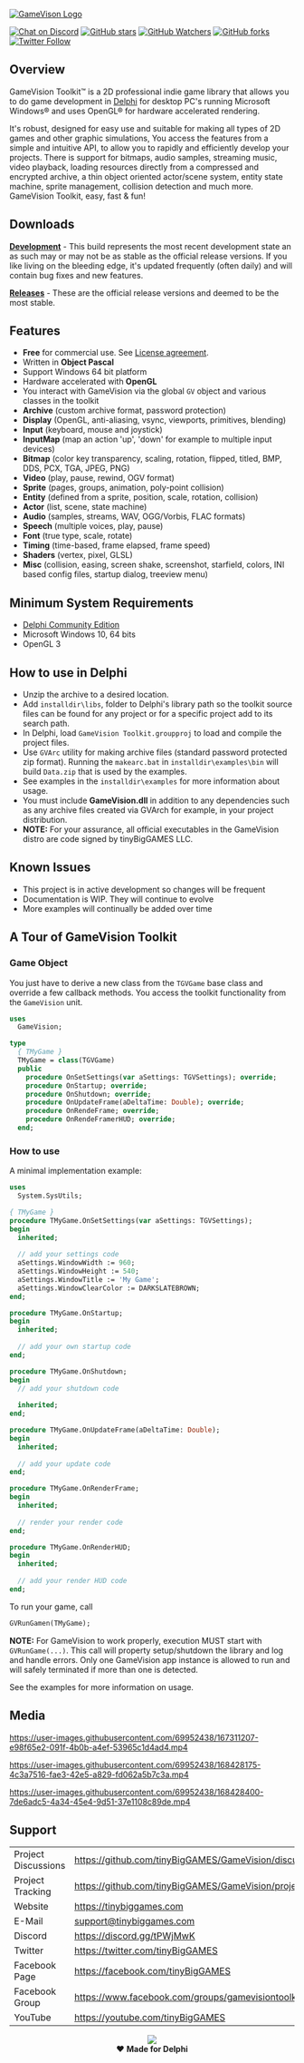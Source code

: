 <a href="https://tinybiggames.com" target="_blank">![GameVison Logo](media/logo.png)</a>

[![Chat on Discord](https://img.shields.io/discord/754884471324672040.svg?logo=discord)](https://discord.gg/tPWjMwK) [![GitHub stars](https://img.shields.io/github/stars/tinyBigGAMES/GameVision?style=social)](https://github.com/tinyBigGAMES/GameVision/stargazers) [![GitHub Watchers](https://img.shields.io/github/watchers/tinyBigGAMES/GameVision?style=social)](https://github.com/tinyBigGAMES/GameVision/network/members) [![GitHub forks](https://img.shields.io/github/forks/tinyBigGAMES/GameVision?style=social)](https://github.com/tinyBigGAMES/GameVision/network/members)
[![Twitter Follow](https://img.shields.io/twitter/follow/tinyBigGAMES?style=social)](https://twitter.com/tinyBigGAMES)

## Overview
GameVision Toolkit&trade; is a 2D professional indie game library that allows you to do game development in <a href="https://www.embarcadero.com/products/delphi" target="_blank">Delphi</a> for desktop PC's running Microsoft Windows® and uses OpenGL® for hardware accelerated rendering.

It's robust, designed for easy use and suitable for making all types of 2D games and other graphic simulations, You access the features from a simple and intuitive API, to allow you to rapidly and efficiently develop your projects. There is support for bitmaps, audio samples, streaming music, video playback, loading resources directly from a compressed and encrypted archive, a thin object oriented actor/scene system, entity state machine, sprite management, collision detection and much more. GameVision Toolkit, easy, fast & fun!

## Downloads
<a href="https://github.com/tinyBigGAMES/GameVision/archive/refs/heads/main.zip" target="_blank">**Development**</a> - This build represents the most recent development state an as such may or may not be as stable as the official release versions. If you like living on the bleeding edge, it's updated frequently (often daily) and will contain bug fixes and new features.

<a href="https://github.com/tinyBigGAMES/GameVision/releases" target="_blank">**Releases**</a> - These are the official release versions and deemed to be the most stable.

## Features
- **Free** for commercial use. See <a href="https://github.com/tinyBigGAMES/GameVision/blob/main/LICENSE" target="_blank">License agreement</a>.
- Written in **Object Pascal**
- Support Windows 64 bit platform
- Hardware accelerated with **OpenGL**
- You interact with GameVision via the global `GV` object and various classes in the toolkit
- **Archive** (custom archive format, password protection)
- **Display** (OpenGL, anti-aliasing, vsync, viewports, primitives, blending)
- **Input** (keyboard, mouse and joystick)
- **InputMap** (map an action 'up', 'down' for example to multiple input devices)
- **Bitmap** (color key transparency, scaling, rotation, flipped, titled,  BMP, DDS, PCX, TGA, JPEG, PNG)
- **Video** (play, pause, rewind, OGV format)
- **Sprite** (pages, groups, animation, poly-point collision)
- **Entity** (defined from a sprite, position, scale, rotation, collision)
- **Actor** (list, scene, state machine)
- **Audio** (samples, streams, WAV, OGG/Vorbis, FLAC formats)
- **Speech** (multiple voices, play, pause)
- **Font** (true type, scale, rotate)
- **Timing** (time-based, frame elapsed, frame speed)
- **Shaders** (vertex, pixel, GLSL)
- **Misc** (collision, easing, screen shake, screenshot, starfield, colors, INI based config files, startup dialog, treeview menu)

## Minimum System Requirements
- <a href="https://www.embarcadero.com/products/delphi/starter" target="_blank">Delphi Community Edition</a>
- Microsoft Windows 10, 64 bits
- OpenGL 3

## How to use in Delphi
- Unzip the archive to a desired location.
- Add `installdir\libs`, folder to Delphi's library path so the toolkit source files can be found for any project or for a specific project add to its search path.
- In Delphi, load `GameVision Toolkit.groupproj` to load and compile the project files.
- Use `GVArc` utility for making archive files (standard password protected zip format). Running the `makearc.bat` in `installdir\examples\bin` will build `Data.zip` that is used by the examples.
- See examples in the `installdir\examples` for more information about usage.
- You must include **GameVision.dll** in addition to any dependencies such as any archive files created via GVArch for example, in your project distribution.
- **NOTE:** For your assurance, all official executables in the GameVision distro are code signed by tinyBigGAMES LLC. 

## Known Issues
- This project is in active development so changes will be frequent 
- Documentation is WIP. They will continue to evolve
- More examples will continually be added over time

## A Tour of GameVision Toolkit
### Game Object
You just have to derive a new class from the `TGVGame` base class and override a few callback methods. You access the toolkit functionality from the `GameVision` unit.
```pascal
uses
  GameVision;

type
  { TMyGame }
  TMyGame = class(TGVGame)
  public
    procedure OnSetSettings(var aSettings: TGVSettings); override;
    procedure OnStartup; override;
    procedure OnShutdown; override;
    procedure OnUpdateFrame(aDeltaTime: Double); override;
    procedure OnRendeFrame; override;
    procedure OnRendeFramerHUD; override;
  end;
```
### How to use
A minimal implementation example:
```pascal
uses
  System.SysUtils;

{ TMyGame }
procedure TMyGame.OnSetSettings(var aSettings: TGVSettings);
begin
  inherited;
  
  // add your settings code  
  aSettings.WindowWidth := 960;
  aSettings.WindowHeight := 540;
  aSettings.WindowTitle := 'My Game';
  aSettings.WindowClearColor := DARKSLATEBROWN;  
end;

procedure TMyGame.OnStartup;
begin
  inherited;
  
  // add your own startup code
end;

procedure TMyGame.OnShutdown;
begin
  // add your shutdown code
  
  inherited;
end;

procedure TMyGame.OnUpdateFrame(aDeltaTime: Double);
begin
  inherited;
  
  // add your update code
end;

procedure TMyGame.OnRenderFrame;
begin
  inherited;
  
  // render your render code
end;

procedure TMyGame.OnRenderHUD;
begin
  inherited;
  
  // add your render HUD code 
end;
```
To run your game, call
```pascal
GVRunGamen(TMyGame);
```
**NOTE:** For GameVision to work properly, execution MUST start with `GVRunGame(...)`. This call will property setup/shutdown the library and log and handle errors. Only one GameVision app instance is allowed to run and will safely terminated if more than one is detected.

See the examples for more information on usage.

## Media

https://user-images.githubusercontent.com/69952438/167311207-e98f65e2-091f-4b0b-a4ef-53965c1d4ad4.mp4

https://user-images.githubusercontent.com/69952438/168428175-4c3a7516-fae3-42e5-a829-fd062a5b7c3a.mp4

https://user-images.githubusercontent.com/69952438/168428400-7de6adc5-4a34-45e4-9d51-37e1108c89de.mp4

## Support
<table>
<tbody>
	<tr>
		<td>Project Discussions</td>
		<td><a href="https://github.com/tinyBigGAMES/GameVision/discussions">https://github.com/tinyBigGAMES/GameVision/discussions</a></td>
	</tr>
	<tr>
		<td>Project Tracking</td>
		<td><a href="https://github.com/tinyBigGAMES/GameVision/projects">https://github.com/tinyBigGAMES/GameVision/projects</a></td>
	</tr>	
	<tr>
		<td>Website</td>
		<td><a href="https://tinybiggames.com">https://tinybiggames.com</a></td>
	</tr>
	<tr>
		<td>E-Mail</td>
		<td><a href="mailto:support@tinybiggames.com">support@tinybiggames.com</a></td>
	</tr>
	<tr>
		<td>Discord</td>
		<td><a href="https://discord.gg/tPWjMwK">https://discord.gg/tPWjMwK</a></td>
	</tr>
	<tr>
		<td>Twitter</td>
		<td><a href="https://twitter.com/tinyBigGAMES">https://twitter.com/tinyBigGAMES</a></td>
	</tr>
	<tr>
		<td>Facebook Page</td>
		<td><a href="https://facebook.com/tinyBigGAMES">https://facebook.com/tinyBigGAMES</a></td>
	</tr>
	<tr>
		<td>Facebook Group</td>
		<td><a href="https://www.facebook.com/groups/gamevisiontoolkit">https://www.facebook.com/groups/gamevisiontoolkit</a></td>
	</tr>		
	<tr>
		<td>YouTube</td>
		<td><a href="https://vimeo.com/tinyBigGAMES">https://youtube.com/tinyBigGAMES</a></td>
	</tr>
</tbody>
</table>

<p align="center">
 <a href="https://www.embarcadero.com/products/delphi" target="_blank"><img src="media/delphi.png"></a><br/>
 ♥ <b>Made for Delphi</b>
</p>

